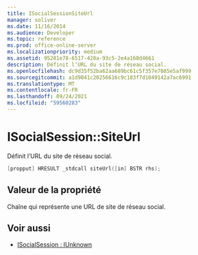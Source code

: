 ```yaml
---
title: ISocialSessionSiteUrl
manager: soliver
ms.date: 11/16/2014
ms.audience: Developer
ms.topic: reference
ms.prod: office-online-server
ms.localizationpriority: medium
ms.assetid: 95281e78-6517-428a-93c5-2e4a168d4661
description: Définit l’URL du site de réseau social.
ms.openlocfilehash: dc9d35f52ba62aa689bc61c5f357e7085e5af999
ms.sourcegitcommit: a1d9041c20256616c9c183f7d1049142a7ac6991
ms.translationtype: MT
ms.contentlocale: fr-FR
ms.lasthandoff: 09/24/2021
ms.locfileid: "59560283"
---
```

# <a name="isocialsessionsiteurl"></a>ISocialSession::SiteUrl

Définit l’URL du site de réseau social. 
  
```cpp
[propput] HRESULT _stdcall siteUrl([in] BSTR rhs);
```

## <a name="property-value"></a>Valeur de la propriété

Chaîne qui représente une URL de site de réseau social.
  
## <a name="see-also"></a>Voir aussi

- [ISocialSession : IUnknown](isocialsessioniunknown.md)

